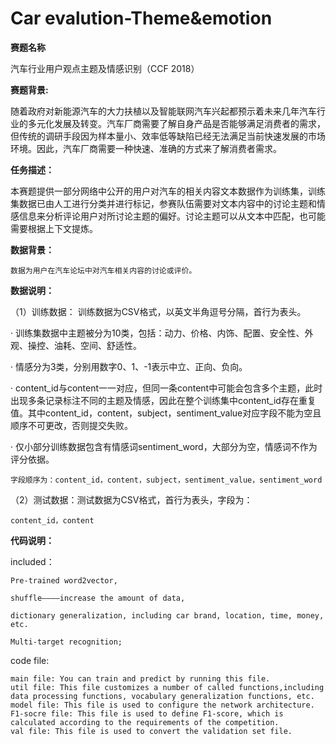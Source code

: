 # Car evalution-Theme&emotion

**赛题名称**

汽车行业用户观点主题及情感识别（CCF 2018）

**赛题背景:**
	
随着政府对新能源汽车的大力扶植以及智能联网汽车兴起都预示着未来几年汽车行业的多元化发展及转变。汽车厂商需要了解自身产品是否能够满足消费者的需求，但传统的调研手段因为样本量小、效率低等缺陷已经无法满足当前快速发展的市场环境。因此，汽车厂商需要一种快速、准确的方式来了解消费者需求。

**任务描述：**
	
本赛题提供一部分网络中公开的用户对汽车的相关内容文本数据作为训练集，训练集数据已由人工进行分类并进行标记，参赛队伍需要对文本内容中的讨论主题和情感信息来分析评论用户对所讨论主题的偏好。讨论主题可以从文本中匹配，也可能需要根据上下文提炼。
	
**数据背景：**
	
	数据为用户在汽车论坛中对汽车相关内容的讨论或评价。

**数据说明：**

（1）训练数据： 训练数据为CSV格式，以英文半角逗号分隔，首行为表头。

· 训练集数据中主题被分为10类，包括：动力、价格、内饰、配置、安全性、外观、操控、油耗、空间、舒适性。

· 情感分为3类，分别用数字0、1、-1表示中立、正向、负向。

· content_id与content一一对应，但同一条content中可能会包含多个主题，此时出现多条记录标注不同的主题及情感，因此在整个训练集中content_id存在重复值。其中content_id，content，subject，sentiment_value对应字段不能为空且顺序不可更改，否则提交失败。

· 仅小部分训练数据包含有情感词sentiment_word，大部分为空，情感词不作为评分依据。

	字段顺序为：content_id，content，subject，sentiment_value，sentiment_word

（2）测试数据：测试数据为CSV格式，首行为表头，字段为：
		
	content_id，content
      

**代码说明：**
    
  included：
    
    Pre-trained word2vector, 
    
    shuffle————increase the amount of data,
    
    dictionary generalization, including car brand, location, time, money, etc.
    
    Multi-target recognition;
   
  code file:

  	main file: You can train and predict by running this file.
  	util file: This file customizes a number of called functions,including data processing functions, vocabulary generalization functions, etc.
  	model file: This file is used to configure the network architecture.
  	F1-socre file: This file is used to define F1-score, which is calculated according to the requirements of the competition.
  	val file: This file is used to convert the validation set file.
